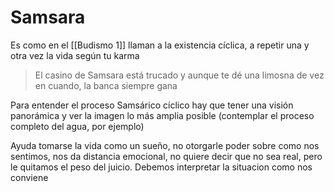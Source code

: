 # Samsara
Es como en el [[Budismo 1]] llaman a la existencia cíclica, a repetir una y otra vez la vida según tu karma

> El casino de Samsara está trucado y aunque te dé una limosna de vez en cuando, la banca siempre gana

Para entender el proceso Samsárico cíclico hay que tener una visión panorámica y ver la imagen lo más amplia posible (contemplar el proceso completo del agua, por ejemplo)

Ayuda tomarse la vida como un sueño, no otorgarle poder sobre como nos sentimos, nos da distancia emocional, no quiere decir que no sea real, pero le quitamos el peso del juicio. Debemos interpretar la situacion como nos conviene